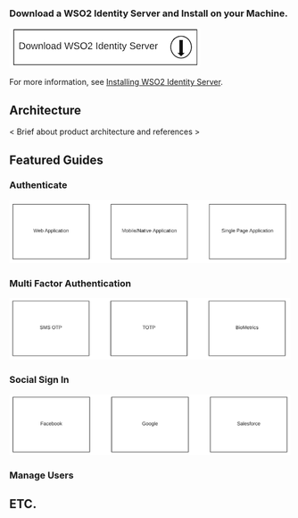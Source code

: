 
### Download a WSO2 Identity Server and Install on your Machine.

![download](../assets/img/temp-img/download.png)

For more information, see [Installing WSO2 Identity Server]().

## Architecture

< Brief about product architecture and references >

## Featured Guides

### Authenticate

![authenticate](../assets/img/temp-img/guide-to-authenticate.png)

### Multi Factor Authentication

![mfa](../assets/img/temp-img/guide-to-mfa.png)

### Social Sign In

![social](../assets/img/temp-img/guide-to-social.png)

### Manage Users


## ETC.